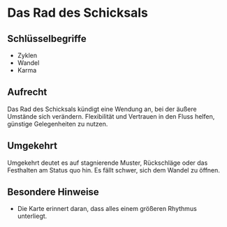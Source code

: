 # Das Rad des Schicksals

## Schlüsselbegriffe
- Zyklen
- Wandel
- Karma

## Aufrecht
Das Rad des Schicksals kündigt eine Wendung an, bei der äußere Umstände sich verändern. Flexibilität und Vertrauen in den Fluss helfen, günstige Gelegenheiten zu nutzen.

## Umgekehrt
Umgekehrt deutet es auf stagnierende Muster, Rückschläge oder das Festhalten am Status quo hin. Es fällt schwer, sich dem Wandel zu öffnen.

## Besondere Hinweise
- Die Karte erinnert daran, dass alles einem größeren Rhythmus unterliegt.
